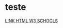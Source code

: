 <html>
<body>
<h1>
teste
</h1>
<a href="https://www.w3schools.com/html/default.asp"> LINK HTML W3 SCHOOLS </a>
</body>
</html>
